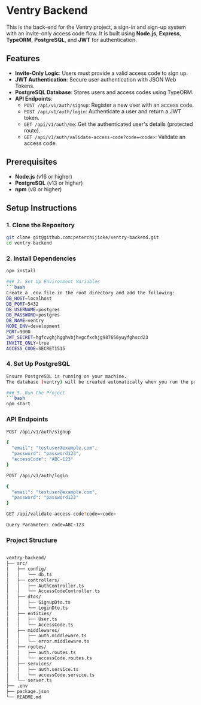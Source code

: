 # Ventry Backend

This is the back-end for the Ventry project, a sign-in and sign-up system with an invite-only access code flow. It is built using **Node.js**, **Express**, **TypeORM**, **PostgreSQL**, and **JWT** for authentication.

## Features
- **Invite-Only Logic**: Users must provide a valid access code to sign up.
- **JWT Authentication**: Secure user authentication with JSON Web Tokens.
- **PostgreSQL Database**: Stores users and access codes using TypeORM.
- **API Endpoints**:
  - `POST /api/v1/auth/signup`: Register a new user with an access code.
  - `POST /api/v1/auth/login`: Authenticate a user and return a JWT token.
  - `GET /api/v1/auth/me`: Get the authenticated user's details (protected route).
  - `GET /api/v1/auth/validate-access-code?code=<code>`: Validate an access code.

## Prerequisites
- **Node.js** (v16 or higher)
- **PostgreSQL** (v13 or higher)
- **npm** (v8 or higher)

## Setup Instructions

### 1. Clone the Repository
```bash
git clone git@github.com:peterchijioke/ventry-backend.git
cd ventry-backend

```

### 2. Install Dependencies
```bash
npm install

### 3. Set Up Environment Variables
```bash
Create a .env file in the root directory and add the following:
DB_HOST=localhost
DB_PORT=5432
DB_USERNAME=postgres
DB_PASSWORD=postgres
DB_NAME=ventry
NODE_ENV=development
PORT=9000
JWT_SECRET=hgfcvghjhgghvbjhvgcfxchjg987656yuyfghscd23
INVITE_ONLY=true  
ACCESS_CODE=SECRET1515
```

### 4. Set Up PostgreSQL
```bash
Ensure PostgreSQL is running on your machine.
The database (ventry) will be created automatically when you run the project (see server.ts).

### 5. Run the Project
```bash
npm start
```

### API Endpoints
```bash
POST /api/v1/auth/signup

{
  "email": "testuser@example.com",
  "password": "password123",
  "accessCode": "ABC-123"
}

POST /api/v1/auth/login

{
  "email": "testuser@example.com",
  "password": "password123"
}

GET /api/validate-access-code?code=<code>

Query Parameter: code=ABC-123
```
### Project Structure
```bash

ventry-backend/
├── src/
│   ├── config/
│   │   └── db.ts
│   ├── controllers/
│   │   ├── AuthController.ts
│   │   └── AccessCodeController.ts
│   ├── dtos/
│   │   ├── SignupDto.ts
│   │   └── LoginDto.ts
│   ├── entities/
│   │   ├── User.ts
│   │   └── AccessCode.ts
│   ├── middlewares/
│   │   ├── auth.middleware.ts
│   │   └── error.middleware.ts
│   ├── routes/
│   │   ├── auth.routes.ts
│   │   └── accessCode.routes.ts
│   ├── services/
│   │   ├── auth.service.ts
│   │   └── accessCode.service.ts
│   └── server.ts
├── .env
├── package.json
└── README.md
```


